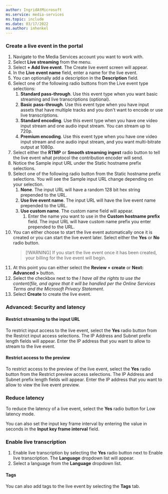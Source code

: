 ```yaml
---
author: IngridAtMicrosoft
ms.service: media-services 
ms.topic: include
ms.date: 03/17/2022
ms.author: inhenkel
---
```


### Create a live event in the portal

1. Navigate to the Media Services account you want to work with.
1. Select **Live streaming** from the menu.
1. Select **+ Add live event**. The Create live event screen will appear.
1. In the **Live event name** field, enter a name for the live event.
1. You can optionally add a description in the **Description** field.
1. Select one of the following radio buttons from the Live event type selections:
    1. **Standard pass-through**. Use this event type when you want basic streaming and live transcriptions (optional).
    1. **Basic pass-through**.  Use this event type when you have input assets that have multiple tracks and you don't want to encode or use live transcriptions.
    1. **Standard encoding**. Use this event type when you have one video input stream and one audio input stream. You can stream up to 720p.
    1. **Premium encoding**.  Use this event type when you have one video input stream and one audio input stream, and you want multi-bitrate output at 1080p.
1. Select either the **RTMP** or **Smooth streaming ingest** radio button to tell the live event what protocol the contribution encoder will send.
1. Notice the Sample input URL under the Static hostname prefix selections.
1. Select one of the following radio button from the Static hostname prefix selections. You will see the Sample input URL change depending on your selection.
    1. **None**. The input URL will have a random 128 bit hex string prepended to the URL.
    1. **Use live event name**. The input URL will have the live event name prepended to the URL.
    1. **Use custom name**. The custom name field will appear.
        1. Enter the name you want to use in the **Custom hostname prefix** field. The input URL will have custom name prefix you enter prepended to the URL.
1. You can either choose to start the live event automatically once it is created or you can start the live event later. Select either the **Yes** or **No** radio button.
    >[!WARNING] If you start the live event once it has been created, your billing for the live event will begin.
1. At this point you can either select the **Review + create** or **Next: Advanced >** button.
1. Select the checkbox next to the *I have all the rights to use the content/file, and agree that it will be handled per the Online Services Terms  and the Microsoft Privacy Statement*.
1. Select **Create** to create the live event.

### Advanced: Security and latency

#### Restrict streaming to the input URL

To restrict input access to the live event, select the **Yes** radio button from the Restrict input access selections. The IP Address and Subnet prefix length fields will appear. Enter the IP address that you want to allow to stream to the live event.

#### Restrict access to the preview

To restrict access to the preview of the live event, select the **Yes** radio button from the Restrict preview access selections. The IP Address and Subnet prefix length fields will appear. Enter the IP address that you want to allow to view the live event preview.

### Reduce latency

To reduce the latency of a live event, select the **Yes** radio button for Low latency mode. 

You can also set the input key frame interval by entering the value in seconds in the **Input key frame interval** field.

### Enable live transcription

1. Enable live transcription by selecting the **Yes** radio button next to Enable live transcription. The **Language** dropdown list will appear.
1. Select a language from the **Language** dropdown list.

#### Tags

You can also add tags to the live event by selecting the **Tags** tab.
